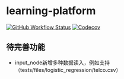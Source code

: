 # learning-platform

[![GitHub Workflow Status](https://img.shields.io/github/workflow/status/taoting1234/learning-platform/Python%20application%20test)](https://github.com/taoting1234/learning-platform/actions)
[![Codecov](https://img.shields.io/codecov/c/github/taoting1234/learning-platform)](https://codecov.io/gh/taoting1234/learning-platform)

## 待完善功能
* input_node新增多种数据读入，例如支持（tests/files/logistic_regression/telco.csv）
